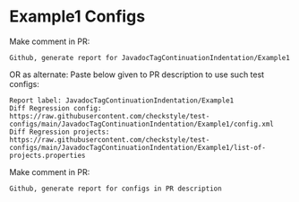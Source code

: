 # Example1 Configs
Make comment in PR:
```
Github, generate report for JavadocTagContinuationIndentation/Example1
```
OR as alternate:
Paste below given to PR description to use such test configs:
```
Report label: JavadocTagContinuationIndentation/Example1
Diff Regression config: https://raw.githubusercontent.com/checkstyle/test-configs/main/JavadocTagContinuationIndentation/Example1/config.xml
Diff Regression projects: https://raw.githubusercontent.com/checkstyle/test-configs/main/JavadocTagContinuationIndentation/Example1/list-of-projects.properties
```
Make comment in PR:
```
Github, generate report for configs in PR description
```
